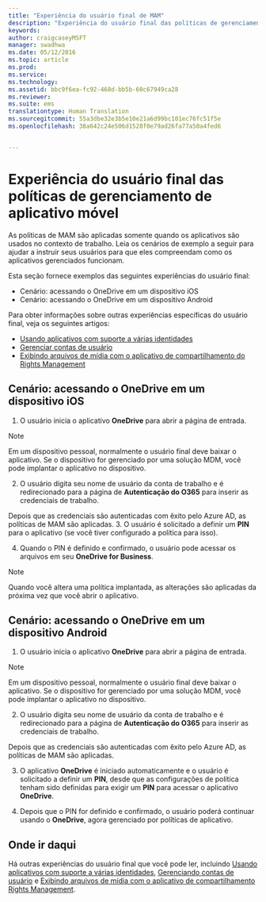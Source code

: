 ```yaml
---
title: "Experiência do usuário final de MAM"
description: "Experiência do usuário final das políticas de gerenciamento de aplicativo móvel."
keywords: 
author: craigcaseyMSFT
manager: swadhwa
ms.date: 05/12/2016
ms.topic: article
ms.prod: 
ms.service: 
ms.technology: 
ms.assetid: bbc9f6ea-fc92-468d-bb5b-60c67949ca28
ms.reviewer: 
ms.suite: ems
translationtype: Human Translation
ms.sourcegitcommit: 55a3dbe32e3b5e10e21a6d99bc101ec76fc51f5e
ms.openlocfilehash: 38a642c24e506d1528f0e79ad26fa77a50a4fed6


---
```


# Experiência do usuário final das políticas de gerenciamento de aplicativo móvel
As políticas de MAM são aplicadas somente quando os aplicativos são usados no contexto de trabalho. Leia os cenários de exemplo a seguir para ajudar a instruir seus usuários para que eles compreendam como os aplicativos gerenciados funcionam.

Esta seção fornece exemplos das seguintes experiências do usuário final:

- Cenário: acessando o OneDrive em um dispositivo iOS
- Cenário: acessando o OneDrive em um dispositivo Android

Para obter informações sobre outras experiências específicas do usuário final, veja os seguintes artigos:

- [Usando aplicativos com suporte a várias identidades](https://docs.microsoft.com/intune/deploy-use/end-user-experience-for-mam-enabled-apps-with-microsoft-intune#using-apps-with-multi-identity-support)
- [Gerenciar contas de usuário](https://docs.microsoft.com/intune/deploy-use/end-user-experience-for-mam-enabled-apps-with-microsoft-intune#managing-user-accounts)
- [Exibindo arquivos de mídia com o aplicativo de compartilhamento do Rights Management](https://docs.microsoft.com/intune/deploy-use/end-user-experience-for-mam-enabled-apps-with-microsoft-intune#viewing-media-files-with-the-rights-management-sharing-app)

## Cenário: acessando o OneDrive em um dispositivo iOS

1. O usuário inicia o aplicativo **OneDrive** para abrir a página de entrada.
> [!NOTE]
> Em um dispositivo pessoal, normalmente o usuário final deve baixar o aplicativo. Se o dispositivo for gerenciado por uma solução MDM, você pode implantar o aplicativo no dispositivo.

2. O usuário digita seu nome de usuário da conta de trabalho e é redirecionado para a página de **Autenticação do O365** para inserir as credenciais de trabalho.

  Depois que as credenciais são autenticadas com êxito pelo Azure AD, as políticas de MAM são aplicadas.
3. O usuário é solicitado a definir um **PIN** para o aplicativo (se você tiver configurado a política para isso).

4.  Quando o PIN é definido e confirmado, o usuário pode acessar os arquivos em seu **OneDrive for Business**.
> [!NOTE]
> Quando você altera uma política implantada, as alterações são aplicadas da próxima vez que você abrir o aplicativo.

## Cenário: acessando o OneDrive em um dispositivo Android
1. O usuário inicia o aplicativo **OneDrive** para abrir a página de entrada.
> [!NOTE]
> Em um dispositivo pessoal, normalmente o usuário final deve baixar o aplicativo. Se o dispositivo for gerenciado por uma solução MDM, você pode implantar o aplicativo no dispositivo.

2.  O usuário digita seu nome de usuário da conta de trabalho e é redirecionado para a página de **Autenticação do O365** para inserir as credenciais de trabalho.

  Depois que as credenciais são autenticadas com êxito pelo Azure AD, as políticas de MAM são aplicadas.

3.  O aplicativo **OneDrive** é iniciado automaticamente e o usuário é solicitado a definir um **PIN**, desde que as configurações de política tenham sido definidas para exigir um **PIN** para acessar o aplicativo **OneDrive**.

4.  Depois que o PIN for definido e confirmado, o usuário poderá continuar usando o **OneDrive**, agora gerenciado por políticas de aplicativo.

## Onde ir daqui
Há outras experiências do usuário final que você pode ler, incluindo [Usando aplicativos com suporte a várias identidades](https://docs.microsoft.com/intune/deploy-use/end-user-experience-for-mam-enabled-apps-with-microsoft-intune#using-apps-with-multi-identity-support), [Gerenciando contas de usuário](https://docs.microsoft.com/intune/deploy-use/end-user-experience-for-mam-enabled-apps-with-microsoft-intune#managing-user-accounts) e [Exibindo arquivos de mídia com o aplicativo de compartilhamento Rights Management](https://docs.microsoft.com/intune/deploy-use/end-user-experience-for-mam-enabled-apps-with-microsoft-intune#viewing-media-files-with-the-rights-management-sharing-app).



<!--HONumber=Aug16_HO1-->


